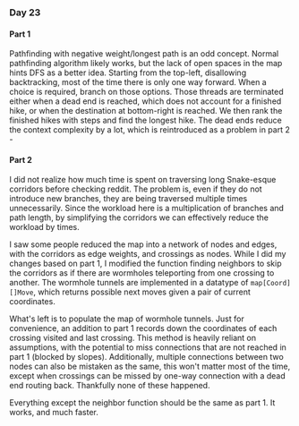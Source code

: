 ### Day 23

#### Part 1

Pathfinding with negative weight/longest path is an odd concept. Normal pathfinding algorithm likely works, but the lack of open spaces in the map hints DFS as a better idea. Starting from the top-left, disallowing backtracking, most of the time there is only one way forward. When a choice is required, branch on those options. Those threads are terminated either when a dead end is reached, which does not account for a finished hike, or when the destination at bottom-right is reached. We then rank the finished hikes with steps and find the longest hike. The dead ends reduce the context complexity by a lot, which is reintroduced as a problem in part 2 -

#### Part 2

I did not realize how much time is spent on traversing long Snake-esque corridors before checking reddit. The problem is, even if they do not introduce new branches, they are being traversed multiple times unnecessarily. Since the workload here is a multiplication of branches and path length, by simplifying the corridors we can effectively reduce the workload by times.

I saw some people reduced the map into a network of nodes and edges, with the corridors as edge weights, and crossings as nodes. While I did my changes based on part 1, I modified the function finding neighbors to skip the corridors as if there are wormholes teleporting from one crossing to another. The wormhole tunnels are implemented in a datatype of `map[Coord][]Move`, which returns possible next moves given a pair of current coordinates.

What's left is to populate the map of wormhole tunnels. Just for convenience, an addition to part 1 records down the coordinates of each crossing visited and last crossing. This method is heavily reliant on assumptions, with the potential to miss connections that are not reached in part 1 (blocked by slopes). Additionally, multiple connections between two nodes can also be mistaken as the same, this won't matter most of the time, except when crossings can be missed by one-way connection with a dead end routing back. Thankfully none of these happened.

Everything except the neighbor function should be the same as part 1. It works, and much faster.

